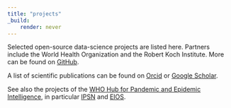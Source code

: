 ```yaml
---
title: "projects"
_build:
    render: never
---
```

Selected open-source data-science projects are listed here. Partners include the World Health Organization and the Robert Koch Institute. More can be found on [GitHub](https://github.com/stephaneghozzi).

A list of scientific publications can be found on [Orcid](https://orcid.org/0000-0002-3911-9573) or [Google Scholar](https://scholar.google.com/citations?user=uGVLwREAAAAJ).

See also the projects of the [WHO Hub for Pandemic and Epidemic Intelligence](https://pandemichub.who.int/), in particular [IPSN](https://www.who.int/initiatives/international-pathogen-surveillance-network) and [EIOS](https://www.who.int/initiatives/eios).
